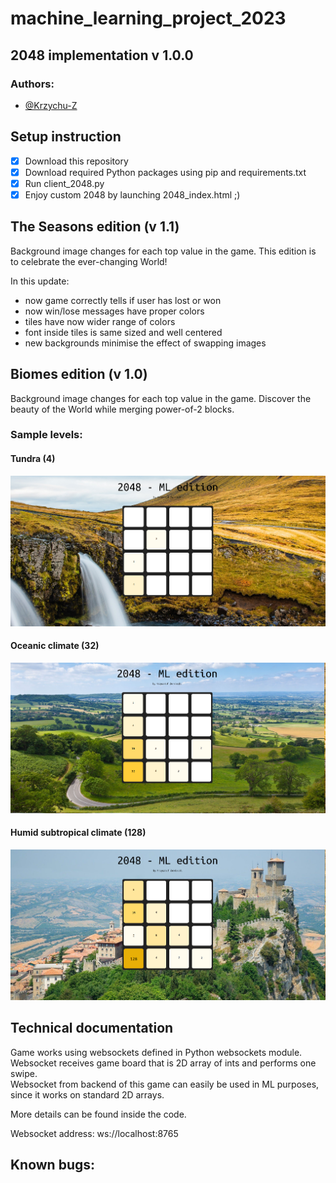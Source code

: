 # machine_learning_project_2023

## 2048 implementation v 1.0.0

### Authors:
- [@Krzychu-Z](https://github.com/Krzychu-Z)

## Setup instruction
- [x] Download this repository
- [x] Download required Python packages using pip and requirements.txt
- [x] Run client_2048.py
- [x] Enjoy custom 2048 by launching 2048_index.html ;)

## The Seasons edition (v 1.1)
Background image changes for each top value in the game.
This edition is to celebrate the ever-changing World!

In this update:
- now game correctly tells if user has lost or won
- now win/lose messages have proper colors
- tiles have now wider range of colors
- font inside tiles is same sized and well centered
- new backgrounds minimise the effect of swapping images

## Biomes edition (v 1.0)
Background image changes for each top value in the game.
Discover the beauty of the World while merging power-of-2 blocks.

### Sample levels:
#### Tundra (4)
![example image](img/biomes_1.png)

#### Oceanic climate (32)
![example image](img/biomes_2.png)

#### Humid subtropical climate (128)
![example image](img/biomes_3.png)

## Technical documentation
Game works using websockets defined in Python websockets module.\
Websocket receives game board that is 2D array of ints and performs one swipe.\
Websocket from backend of this game can easily be used in ML purposes, since it works on standard 2D arrays.

More details can be found inside the code.

Websocket address: ws://localhost:8765

## Known bugs:
